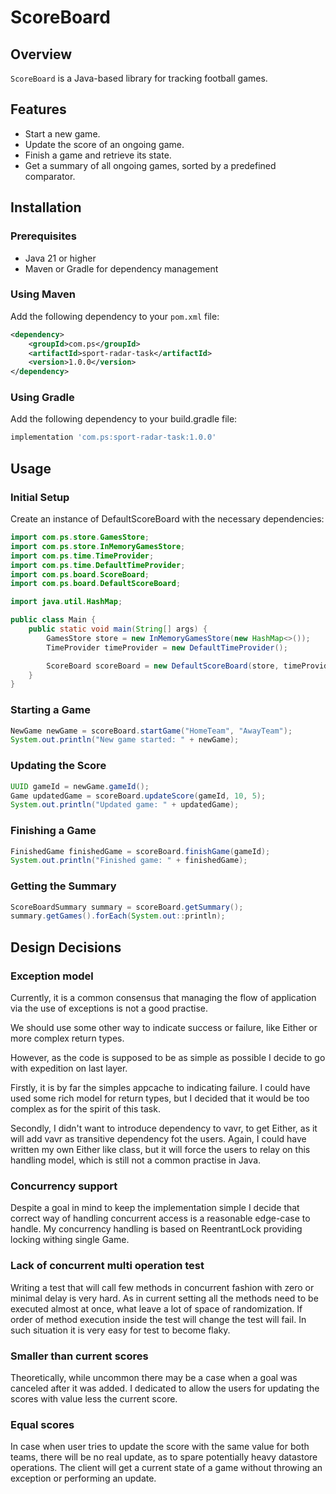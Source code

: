 # ScoreBoard

## Overview

`ScoreBoard` is a Java-based library for tracking football games.

## Features

- Start a new game.
- Update the score of an ongoing game.
- Finish a game and retrieve its state.
- Get a summary of all ongoing games, sorted by a predefined comparator.

## Installation

### Prerequisites

- Java 21 or higher
- Maven or Gradle for dependency management

### Using Maven

Add the following dependency to your `pom.xml` file:

```xml
<dependency>
    <groupId>com.ps</groupId>
    <artifactId>sport-radar-task</artifactId>
    <version>1.0.0</version>
</dependency>
```

### Using Gradle
Add the following dependency to your build.gradle file:
```groovy
implementation 'com.ps:sport-radar-task:1.0.0'
```

## Usage

### Initial Setup
Create an instance of DefaultScoreBoard with the necessary dependencies:

```java
import com.ps.store.GamesStore;
import com.ps.store.InMemoryGamesStore;
import com.ps.time.TimeProvider;
import com.ps.time.DefaultTimeProvider;
import com.ps.board.ScoreBoard;
import com.ps.board.DefaultScoreBoard;

import java.util.HashMap;

public class Main {
    public static void main(String[] args) {
        GamesStore store = new InMemoryGamesStore(new HashMap<>());
        TimeProvider timeProvider = new DefaultTimeProvider(); 

        ScoreBoard scoreBoard = new DefaultScoreBoard(store, timeProvider);
    }
}
```

### Starting a Game
```java
NewGame newGame = scoreBoard.startGame("HomeTeam", "AwayTeam");
System.out.println("New game started: " + newGame);
```

### Updating the Score
```java
UUID gameId = newGame.gameId();
Game updatedGame = scoreBoard.updateScore(gameId, 10, 5);
System.out.println("Updated game: " + updatedGame);
```

### Finishing a Game
```java
FinishedGame finishedGame = scoreBoard.finishGame(gameId);
System.out.println("Finished game: " + finishedGame);
```

### Getting the Summary
```java
ScoreBoardSummary summary = scoreBoard.getSummary();
summary.getGames().forEach(System.out::println);
```

## Design Decisions

### Exception model
Currently, it is a common consensus that managing the flow of application via the use of exceptions is not a good practise.

We should use some other way to indicate success or failure, like Either or more complex return types.

However, as the code is supposed to be as simple as possible I decide to go with expedition on last layer.

Firstly, it is by far the simples appcache to indicating failure. 
I could have used some rich model for return types, but I decided that it would be too complex as for the spirit of this task.

Secondly, I didn't want to introduce dependency to vavr, to get Either, as it will add vavr as transitive dependency fot the users.
Again, I could have written my own Either like class, but it will force the users to relay on this handling model, which is still not a common practise in Java. 

### Concurrency support
Despite a goal in mind to keep the implementation simple 
I decide that correct way of handling concurrent access is a reasonable edge-case to handle.
My concurrency handling is based on ReentrantLock providing locking withing single Game.

### Lack of concurrent multi operation test
Writing a test that will call few methods in concurrent fashion with zero or minimal delay is very hard.
As in current setting all the methods need to be executed almost at once, what leave a lot of space of randomization.
If order of method execution inside the test will change the test will fail.
In such situation it is very easy for test to become flaky.

### Smaller than current scores
Theoretically, while uncommon there may be a case when a goal was canceled after it was added.
I dedicated to allow the users for updating the scores with value less the current score.

### Equal scores
In case when user tries to update the score with the same value for both teams, there will be no real update, as to spare potentially heavy datastore operations.
The client will get a current state of a game without throwing an exception or performing an update.

